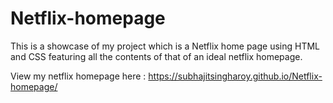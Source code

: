 # Netflix-homepage
This is a showcase of my project which is a Netflix home page using HTML and CSS featuring all the contents of that of an ideal netflix homepage.

View my netflix homepage here : https://subhajitsingharoy.github.io/Netflix-homepage/
